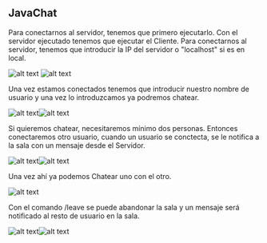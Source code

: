 ## JavaChat 

Para conectarnos al servidor, tenemos que primero ejecutarlo. Con el servidor ejecutado tenemos que ejecutar el Cliente.
Para conectarnos al servidor, tenemos que introducir la IP del servidor o "localhost" si es en local.

![alt text](https://github.com/anunezmartinez/JavaSocket/blob/main/README/1.PNG) ![alt text](https://github.com/anunezmartinez/JavaSocket/blob/main/README/3.PNG) 

Una vez estamos conectados tenemos que introducir nuestro nombre de usuario y una vez lo introduzcamos ya podremos chatear.

![alt text](https://github.com/anunezmartinez/JavaSocket/blob/main/README/2.PNG)![alt text](https://github.com/anunezmartinez/JavaSocket/blob/main/README/4.PNG)

Si quieremos chatear, necesitaremos mínimo dos personas. Entonces conectaremos otro usuario, cuando un usuario se conctecta, se le notifica a la sala con un mensaje desde el Servidor.

![alt text](https://github.com/anunezmartinez/JavaSocket/blob/main/README/5.PNG)![alt text](https://github.com/anunezmartinez/JavaSocket/blob/main/README/6.PNG)

Una vez ahí ya podemos Chatear uno con el otro.

![alt text](https://github.com/anunezmartinez/JavaSocket/blob/main/README/8.PNG)

Con el comando /leave se puede abandonar la sala y un mensaje será notificado al resto de usuario en la sala.

![alt text](https://github.com/anunezmartinez/JavaSocket/blob/main/README/9.PNG)![alt text](https://github.com/anunezmartinez/JavaSocket/blob/main/README/10.PNG)
